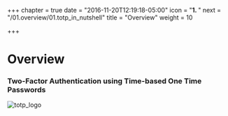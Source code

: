 +++
chapter = true
date = "2016-11-20T12:19:18-05:00"
icon = "<b>1. </b>"
next = "/01.overview/01.totp_in_nutshell"
title = "Overview"
weight = 10

+++

# Overview

### Two-Factor Authentication using Time-based One Time Passwords

![totp_logo](/content/images/totp.jpg)
